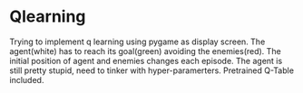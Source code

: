 # Qlearning
Trying to implement q learning using pygame as display screen. The agent(white) has to reach its goal(green) avoiding the enemies(red). The initial position of agent and enemies changes each episode. The agent is still pretty stupid, need to tinker with hyper-paramerters. Pretrained Q-Table included. 
